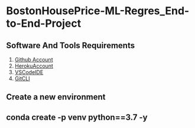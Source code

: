 # BostonHousePrice-ML-Regres_End-to-End-Project

## Software And Tools Requirements
1. [Github Account](https://github.com)
2. [HerokuAccount](https://heroku.com)
3. [VSCodeIDE](https://code.visualstudio.com/)
4. [GitCLI](https://git-scm.com/book/en/v2/Getting-Started-The-Command-Line)


Create a new environment
---------
conda create -p venv python==3.7 -y
---------
